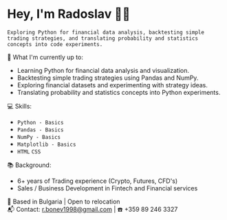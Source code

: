 # Hey, I'm Radoslav 👋🏻

`Exploring Python for financial data analysis, backtesting simple trading strategies, and translating probability and statistics concepts into code experiments.`

🚀 What I'm currently up to:
 * Learning Python for financial data analysis and visualization.
 * Backtesting simple trading strategies using Pandas and NumPy.
 * Exploring financial datasets and experimenting with strategy ideas.
 * Translating probability and statistics concepts into Python experiments.

💻 Skills:
 - `Python - Basics`
 - `Pandas - Basics`
 - `NumPy - Basics` 
 - `Matplotlib - Basics` 
 - `HTML` `CSS` 
 
📚 Background:
- 6+ years of Trading experience (Crypto, Futures, CFD's)
- Sales / Business Development in Fintech and Financial services


📍 Based in Bulgaria | Open to relocation  
📬 Contact: [r.bonev1998@gmail.com](mailto:r.bonev1998@gmail.com) | 
☎️ +359 89 246 3327



